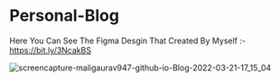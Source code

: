 # Personal-Blog


Here You Can See The Figma Desgin That Created By Myself :- 
https://bit.ly/3NcakBS



![screencapture-maligaurav947-github-io-Blog-2022-03-21-17_15_04](https://user-images.githubusercontent.com/86152880/159254947-c151676e-df10-457a-93ad-6142f5942b76.png)

